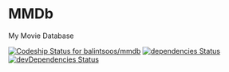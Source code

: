 # MMDb
My Movie Database

[ ![Codeship Status for balintsoos/mmdb](https://codeship.com/projects/a75bc770-5f3b-0134-f9b7-7a3a89611ccb/status?branch=master)](https://codeship.com/projects/174368)
[![dependencies Status](https://david-dm.org/balintsoos/mmdb/status.svg)](https://david-dm.org/balintsoos/mmdb)
[![devDependencies Status](https://david-dm.org/balintsoos/mmdb/dev-status.svg)](https://david-dm.org/balintsoos/mmdb?type=dev)
